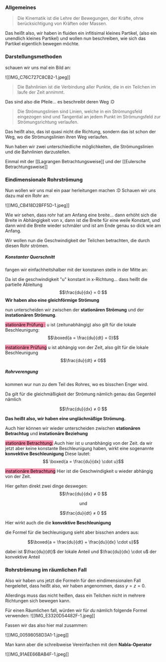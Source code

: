 ### Allgemeines
>Die Kinematik ist die Lehre der Bewegungen, der Kräfte, ohne berücksichtigung von Kräften oder Massen.

Das heißt also, wir haben in fluiden ein infitisimal kleines Partikel, (also ein unendlich kleines Partikel) und wollen nun beschreiben, wie sich das Partikel eigentlich bewegen möchte.

### Darstellungsmethoden
schauen wir uns mal ein Bild an:

![[IMG_C76C727C8CB2-1.jpeg]]

>Die Bahnlinien ist die Verbindung aller Punkte, die in ein Teilchen im laufe der Zeit annimmt. 

Das sind also die Pfeile... es beschreibt deren Weg :D

>Die Strömungslinien sind Linien, welche in ein Strömungsfeld eingezogen sind und Tangential an jedem Punkt im Strömungsfeld zur Strömungsrichtung verlaufen.

Das heißt also, das ist quasi nicht die Richtung, sondern das ist schon der Weg, wo die Strömungslinien ihren Weg verlaufen.


Nun haben wir zwei unterschiedliche möglichkeiten, die Strömungslinien und die Bahnlinien darzustellen.

Einmal mit der [[Lagrangen Betrachtungsweise]] und der [[Eulersche Betrachtungsweise]]

### Eindimensionale Rohrströmung
Nun wollen wir uns mal ein paar herleitungen machen :D Schauen wir uns dazu mal ein Rohr an:

![[IMG_CB418D2BFF5D-1.jpeg]]

Wie wir sehen, dass rohr hat am Anfang eine breite... dann erhöht sich die Breite in Abhängigkeit von x, dann ist die Breite für eine weile Konstant, und dann wird die Breite wieder schmäler und ist am Ende genau so dick wie am Anfang.

Wir wollen nun die Geschwindigkeit der Teilchen betrachten, die durch diesen Rohr strömen.

##### Konstanter Querschnitt
fangen wir einfachheitshalber mit der konstanen stelle in der Mitte an:

Da ist die geschwindigkeit "u" konstant in x-Richtung... dass heißt die partielle Ableitung $$\frac{du}{dx} = 0 $$
**Wir haben also eine gleichförmige Strömung**

nun unterscheiden wir zwischen der **stationären Strömung** und der **instationären Strömung**.

<mark style="background: #FF5582A6;">stationäre Prüfung :</mark>
u ist (zeitunabhängig) also gilt für die lokale Beschleunigung:
$$\boxed{a = \frac{du}{dt} = 0}$$

<mark style="background: #FF5582A6;">instationäre Prüfung</mark>
u ist abhängig von der Zeit, also gilt für die lokale Beschleunigung
$$\frac{du}{dt} ≠ 0$$

##### Rohrverengung
kommen wur nun zu dem Teil des Rohres, wo es bisschen Enger wird.

Da gilt für die gleichmäßigkeit der Strömung nämlich genau das Gegenteil nämlich

$$\frac{du}{dx} ≠ 0 $$

**Das heißt also, wir haben eine unglächmäßige Strömung.**

Auch hier können wir wieder unterscheiden zwischen **stationären Betrachtug** und **instationäre Beziehung**

<mark style="background: #FF5582A6;">stationäre Betrachtung:</mark>
Auch hier ist u unanbhängig von der Zeit.
da wir jetzt aber keine konstante Beschleunigung haben, wirkt eine sogenannte **konvektive Beschleunigung**
Diese lautet:
$$ \boxed{a = \frac{du}{dx} \cdot u}$$


<mark style="background: #FF5582A6;">instationäre Betrachtung</mark>
Hier ist die Geschwindigkeit u wieder abhängig von der Zeit.

Hier gelten direkt zwei dinge deswegen:
$$\frac{du}{dx} ≠ 0 $$

<center>und</center>

$$\frac{du}{dt} ≠ 0 $$

Hier wirkt auch die die **konvektive Beschleunigung**

die Formel für die bechleunigung sieht aber bisschen anders aus:

$$\boxed{a = \frac{du}{dt} + \frac{du}{dx} \cdot u}$$

dabei ist $\frac{du}{dt}$ der lokale Anteil und $\frac{du}{dx} \cdot u$ der konvektive Anteil

### Rohrströmung im räumlichen Fall
Also wir haben uns jetzt die Formeln für den eindimensionalen Fall hergeleitet, dass heißt also, wir haben angenommen, dass $y = z = 0$.

Allerdings muss das nicht heißen, dass ein Teilchen nicht in mehrere Richtungen sich bewegen kann.

Für einen Räumlichen fall, würden wir für $du$ nämlich folgende Formel verwenden:
![[IMG_E3320D54482F-1.jpeg]]

Fassen wir das also hier mal zusammen:

![[IMG_00598058D3A1-1.jpeg]]

Man kann aber die schreibweise Vereinfachen mit dem **Nabla-Operator**

![[IMG_91AEE66BAB4F-1.jpeg]]





